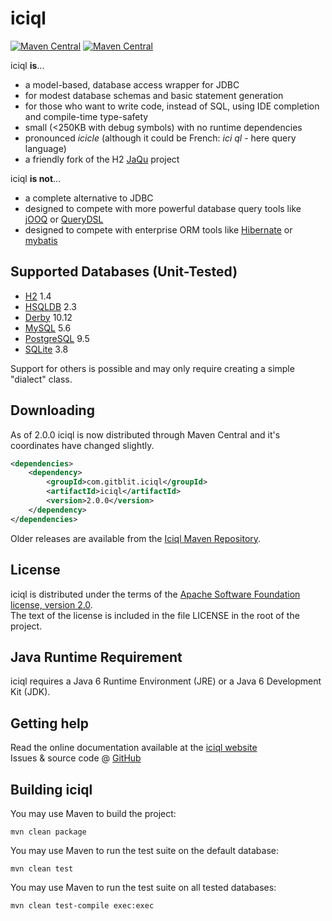 iciql
=================

[![Maven Central](http://img.shields.io/maven-central/v/com.gitblit.iciql/iciql.svg)](http://search.maven.org/#search|ga|1|com.gitblit.iciql)
[![Maven Central](https://img.shields.io/github/license/gitblit/iciql.svg)](http://www.apache.org/licenses/LICENSE-2.0.txt)

iciql **is**...

- a model-based, database access wrapper for JDBC
- for modest database schemas and basic statement generation
- for those who want to write code, instead of SQL, using IDE completion and compile-time type-safety
- small (<250KB with debug symbols) with no runtime dependencies
- pronounced *icicle* (although it could be French: *ici ql* - here query language)
- a friendly fork of the H2 [JaQu](http://h2database.com/html/jaqu.html) project

iciql **is not**...

- a complete alternative to JDBC
- designed to compete with more powerful database query tools like [jOOQ](http://jooq.sourceforge.net) or [QueryDSL](http://source.mysema.com/display/querydsl/Querydsl)
- designed to compete with enterprise ORM tools like [Hibernate](http://www.hibernate.org) or [mybatis](http://www.mybatis.org)

Supported Databases (Unit-Tested)
-------
- [H2](http://h2database.com) 1.4
- [HSQLDB](http://hsqldb.org) 2.3
- [Derby](http://db.apache.org/derby) 10.12
- [MySQL](http://mysql.com) 5.6
- [PostgreSQL](http://postgresql.org) 9.5
- [SQLite](http://www.sqlite.org) 3.8

Support for others is possible and may only require creating a simple "dialect" class.

Downloading
-----------

As of 2.0.0 iciql is now distributed through Maven Central and it's coordinates have changed slightly.

```xml
<dependencies>
    <dependency>
        <groupId>com.gitblit.iciql</groupId>
        <artifactId>iciql</artifactId>
        <version>2.0.0</version>
    </dependency>
</dependencies>
```

Older releases are available from the [Iciql Maven Repository](http://gitblit.github.io/iciql/maven/). 

License
-------
iciql is distributed under the terms of the [Apache Software Foundation license, version 2.0](http://www.apache.org/licenses/LICENSE-2.0).<br/>
The text of the license is included in the file LICENSE in the root of the project.

Java Runtime Requirement
-------
iciql requires a Java 6 Runtime Environment (JRE) or a Java 6 Development Kit (JDK).
 
Getting help
-------
Read the online documentation available at the [iciql website](http://iciql.com)<br/>
Issues & source code @ [GitHub](http://github.com/gitblit/iciql)

Building iciql
----------------

You may use Maven to build the project:

    mvn clean package
    
You may use Maven to run the test suite on the default database:

    mvn clean test

You may use Maven to run the test suite on all tested databases:

    mvn clean test-compile exec:exec
